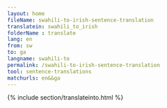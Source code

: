 ```yaml
---
layout: home
fileName: swahili-to-irish-sentence-translation
translatein: swahili_to_irish
folderName : translate
lang: en
from: sw
to: ga
langname: swahili-to
permalink: /swahili-to-irish-sentence-translation
tool: sentence-translations
matchurls: en&&ga
---
```

{% include section/translateinto.html %}
